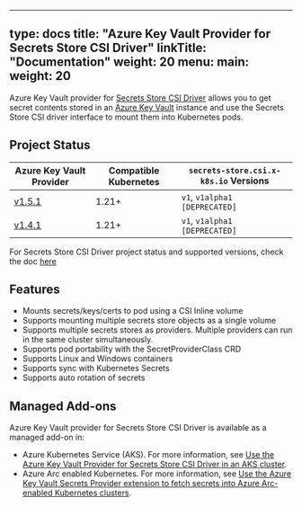 
---
type: docs
title: "Azure Key Vault Provider for Secrets Store CSI Driver"
linkTitle: "Documentation"
weight: 20
menu:
  main:
    weight: 20
---

Azure Key Vault provider for [Secrets Store CSI Driver](https://github.com/kubernetes-sigs/secrets-store-csi-driver) allows you to get secret contents stored in an [Azure Key Vault](https://docs.microsoft.com/en-us/azure/key-vault/general/overview) instance and use the Secrets Store CSI driver interface to mount them into Kubernetes pods.

## Project Status

| Azure Key Vault Provider                                                                       | Compatible Kubernetes | `secrets-store.csi.x-k8s.io` Versions |
| ---------------------------------------------------------------------------------------------- | --------------------- | ------------------------------------- |
| [v1.5.1](https://github.com/Azure/secrets-store-csi-driver-provider-azure/releases/tag/v1.5.1) | 1.21+                 | `v1`, `v1alpha1 [DEPRECATED]`         |
| [v1.4.1](https://github.com/Azure/secrets-store-csi-driver-provider-azure/releases/tag/v1.4.1) | 1.21+                 | `v1`, `v1alpha1 [DEPRECATED]`         |

For Secrets Store CSI Driver project status and supported versions, check the doc [here](https://secrets-store-csi-driver.sigs.k8s.io/#project-status)

## Features

- Mounts secrets/keys/certs to pod using a CSI Inline volume
- Supports mounting multiple secrets store objects as a single volume
- Supports multiple secrets stores as providers. Multiple providers can run in the same cluster simultaneously.
- Supports pod portability with the SecretProviderClass CRD
- Supports Linux and Windows containers
- Supports sync with Kubernetes Secrets
- Supports auto rotation of secrets

## Managed Add-ons
Azure Key Vault provider for Secrets Store CSI Driver is available as a managed add-on in:
- Azure Kubernetes Service (AKS). For more information, see [Use the Azure Key Vault Provider for Secrets Store CSI Driver in an AKS cluster](https://learn.microsoft.com/en-us/azure/aks/csi-secrets-store-driver).
- Azure Arc enabled Kubernetes. For more information, see [Use the Azure Key Vault Secrets Provider extension to fetch secrets into Azure Arc-enabled Kubernetes clusters](https://learn.microsoft.com/en-us/azure/azure-arc/kubernetes/tutorial-akv-secrets-provider).
